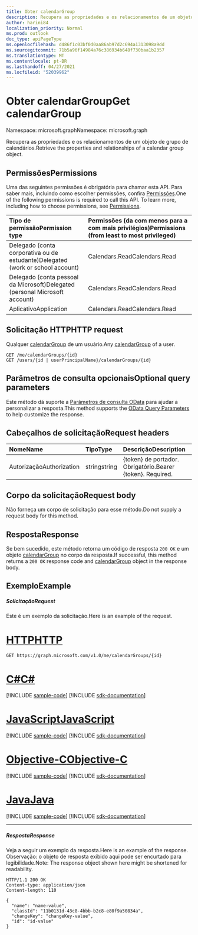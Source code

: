 ```yaml
---
title: Obter calendarGroup
description: Recupera as propriedades e os relacionamentos de um objeto de grupo de calendários.
author: harini84
localization_priority: Normal
ms.prod: outlook
doc_type: apiPageType
ms.openlocfilehash: d486f1c03bf0d0aa86ab97d2c694a1313098a9dd
ms.sourcegitcommit: 71b5a96f14984a76c386934b648f730baa1b2357
ms.translationtype: MT
ms.contentlocale: pt-BR
ms.lasthandoff: 04/27/2021
ms.locfileid: "52039962"
---
```

# <a name="get-calendargroup"></a><span data-ttu-id="056ab-103">Obter calendarGroup</span><span class="sxs-lookup"><span data-stu-id="056ab-103">Get calendarGroup</span></span>

<span data-ttu-id="056ab-104">Namespace: microsoft.graph</span><span class="sxs-lookup"><span data-stu-id="056ab-104">Namespace: microsoft.graph</span></span>

<span data-ttu-id="056ab-105">Recupera as propriedades e os relacionamentos de um objeto de grupo de calendários.</span><span class="sxs-lookup"><span data-stu-id="056ab-105">Retrieve the properties and relationships of a calendar group object.</span></span>

## <a name="permissions"></a><span data-ttu-id="056ab-106">Permissões</span><span class="sxs-lookup"><span data-stu-id="056ab-106">Permissions</span></span>

<span data-ttu-id="056ab-p101">Uma das seguintes permissões é obrigatória para chamar esta API. Para saber mais, incluindo como escolher permissões, confira [Permissões](/graph/permissions-reference).</span><span class="sxs-lookup"><span data-stu-id="056ab-p101">One of the following permissions is required to call this API. To learn more, including how to choose permissions, see [Permissions](/graph/permissions-reference).</span></span>

| <span data-ttu-id="056ab-109">Tipo de permissão</span><span class="sxs-lookup"><span data-stu-id="056ab-109">Permission type</span></span>                        | <span data-ttu-id="056ab-110">Permissões (da com menos para a com mais privilégios)</span><span class="sxs-lookup"><span data-stu-id="056ab-110">Permissions (from least to most privileged)</span></span> |
| :------------------------------------- | :------------------------------------------ |
| <span data-ttu-id="056ab-111">Delegado (conta corporativa ou de estudante)</span><span class="sxs-lookup"><span data-stu-id="056ab-111">Delegated (work or school account)</span></span>     | <span data-ttu-id="056ab-112">Calendars.Read</span><span class="sxs-lookup"><span data-stu-id="056ab-112">Calendars.Read</span></span>                              |
| <span data-ttu-id="056ab-113">Delegado (conta pessoal da Microsoft)</span><span class="sxs-lookup"><span data-stu-id="056ab-113">Delegated (personal Microsoft account)</span></span> | <span data-ttu-id="056ab-114">Calendars.Read</span><span class="sxs-lookup"><span data-stu-id="056ab-114">Calendars.Read</span></span>                              |
| <span data-ttu-id="056ab-115">Aplicativo</span><span class="sxs-lookup"><span data-stu-id="056ab-115">Application</span></span>                            | <span data-ttu-id="056ab-116">Calendars.Read</span><span class="sxs-lookup"><span data-stu-id="056ab-116">Calendars.Read</span></span>                              |

## <a name="http-request"></a><span data-ttu-id="056ab-117">Solicitação HTTP</span><span class="sxs-lookup"><span data-stu-id="056ab-117">HTTP request</span></span>

<!-- { "blockType": "ignored" } -->

<span data-ttu-id="056ab-118">Qualquer [calendarGroup](../resources/calendargroup.md) de um usuário.</span><span class="sxs-lookup"><span data-stu-id="056ab-118">Any [calendarGroup](../resources/calendargroup.md) of a user.</span></span>

```http
GET /me/calendarGroups/{id}
GET /users/{id | userPrincipalName}/calendarGroups/{id}
```

## <a name="optional-query-parameters"></a><span data-ttu-id="056ab-119">Parâmetros de consulta opcionais</span><span class="sxs-lookup"><span data-stu-id="056ab-119">Optional query parameters</span></span>

<span data-ttu-id="056ab-120">Este método dá suporte a [Parâmetros de consulta OData](/graph/query-parameters) para ajudar a personalizar a resposta.</span><span class="sxs-lookup"><span data-stu-id="056ab-120">This method supports the [OData Query Parameters](/graph/query-parameters) to help customize the response.</span></span>

## <a name="request-headers"></a><span data-ttu-id="056ab-121">Cabeçalhos de solicitação</span><span class="sxs-lookup"><span data-stu-id="056ab-121">Request headers</span></span>

| <span data-ttu-id="056ab-122">Nome</span><span class="sxs-lookup"><span data-stu-id="056ab-122">Name</span></span>          | <span data-ttu-id="056ab-123">Tipo</span><span class="sxs-lookup"><span data-stu-id="056ab-123">Type</span></span>   | <span data-ttu-id="056ab-124">Descrição</span><span class="sxs-lookup"><span data-stu-id="056ab-124">Description</span></span>               |
| :------------ | :----- | :------------------------ |
| <span data-ttu-id="056ab-125">Autorização</span><span class="sxs-lookup"><span data-stu-id="056ab-125">Authorization</span></span> | <span data-ttu-id="056ab-126">string</span><span class="sxs-lookup"><span data-stu-id="056ab-126">string</span></span> | <span data-ttu-id="056ab-p102">{token} de portador. Obrigatório.</span><span class="sxs-lookup"><span data-stu-id="056ab-p102">Bearer {token}. Required.</span></span> |

## <a name="request-body"></a><span data-ttu-id="056ab-129">Corpo da solicitação</span><span class="sxs-lookup"><span data-stu-id="056ab-129">Request body</span></span>

<span data-ttu-id="056ab-130">Não forneça um corpo de solicitação para esse método.</span><span class="sxs-lookup"><span data-stu-id="056ab-130">Do not supply a request body for this method.</span></span>

## <a name="response"></a><span data-ttu-id="056ab-131">Resposta</span><span class="sxs-lookup"><span data-stu-id="056ab-131">Response</span></span>

<span data-ttu-id="056ab-132">Se bem sucedido, este método retorna um código de resposta `200 OK` e um objeto [calendarGroup](../resources/calendargroup.md) no corpo da resposta.</span><span class="sxs-lookup"><span data-stu-id="056ab-132">If successful, this method returns a `200 OK` response code and [calendarGroup](../resources/calendargroup.md) object in the response body.</span></span>

## <a name="example"></a><span data-ttu-id="056ab-133">Exemplo</span><span class="sxs-lookup"><span data-stu-id="056ab-133">Example</span></span>

##### <a name="request"></a><span data-ttu-id="056ab-134">Solicitação</span><span class="sxs-lookup"><span data-stu-id="056ab-134">Request</span></span>

<span data-ttu-id="056ab-135">Este é um exemplo da solicitação.</span><span class="sxs-lookup"><span data-stu-id="056ab-135">Here is an example of the request.</span></span>


# <a name="http"></a>[<span data-ttu-id="056ab-136">HTTP</span><span class="sxs-lookup"><span data-stu-id="056ab-136">HTTP</span></span>](#tab/http)
<!-- {
  "blockType": "request",
  "name": "get_calendargroup"
}-->

```msgraph-interactive
GET https://graph.microsoft.com/v1.0/me/calendarGroups/{id}
```
# <a name="c"></a>[<span data-ttu-id="056ab-137">C#</span><span class="sxs-lookup"><span data-stu-id="056ab-137">C#</span></span>](#tab/csharp)
[!INCLUDE [sample-code](../includes/snippets/csharp/get-calendargroup-csharp-snippets.md)]
[!INCLUDE [sdk-documentation](../includes/snippets/snippets-sdk-documentation-link.md)]

# <a name="javascript"></a>[<span data-ttu-id="056ab-138">JavaScript</span><span class="sxs-lookup"><span data-stu-id="056ab-138">JavaScript</span></span>](#tab/javascript)
[!INCLUDE [sample-code](../includes/snippets/javascript/get-calendargroup-javascript-snippets.md)]
[!INCLUDE [sdk-documentation](../includes/snippets/snippets-sdk-documentation-link.md)]

# <a name="objective-c"></a>[<span data-ttu-id="056ab-139">Objective-C</span><span class="sxs-lookup"><span data-stu-id="056ab-139">Objective-C</span></span>](#tab/objc)
[!INCLUDE [sample-code](../includes/snippets/objc/get-calendargroup-objc-snippets.md)]
[!INCLUDE [sdk-documentation](../includes/snippets/snippets-sdk-documentation-link.md)]

# <a name="java"></a>[<span data-ttu-id="056ab-140">Java</span><span class="sxs-lookup"><span data-stu-id="056ab-140">Java</span></span>](#tab/java)
[!INCLUDE [sample-code](../includes/snippets/java/get-calendargroup-java-snippets.md)]
[!INCLUDE [sdk-documentation](../includes/snippets/snippets-sdk-documentation-link.md)]

---


##### <a name="response"></a><span data-ttu-id="056ab-141">Resposta</span><span class="sxs-lookup"><span data-stu-id="056ab-141">Response</span></span>

<span data-ttu-id="056ab-142">Veja a seguir um exemplo da resposta.</span><span class="sxs-lookup"><span data-stu-id="056ab-142">Here is an example of the response.</span></span> <span data-ttu-id="056ab-143">Observação: o objeto de resposta exibido aqui pode ser encurtado para legibilidade.</span><span class="sxs-lookup"><span data-stu-id="056ab-143">Note: The response object shown here might be shortened for readability.</span></span>

<!-- {
  "blockType": "response",
  "truncated": true,
  "@odata.type": "microsoft.graph.calendarGroup"
} -->

```http
HTTP/1.1 200 OK
Content-type: application/json
Content-length: 110

{
  "name": "name-value",
  "classId": "11b0131d-43c8-4bbb-b2c8-e80f9a50834a",
  "changeKey": "changeKey-value",
  "id": "id-value"
}
```

<!-- uuid: 8fcb5dbc-d5aa-4681-8e31-b001d5168d79
2015-10-25 14:57:30 UTC -->

<!-- {
  "type": "#page.annotation",
  "description": "Get calendarGroup",
  "keywords": "",
  "section": "documentation",
  "tocPath": "",
  "suppressions": [
  ]
}-->
